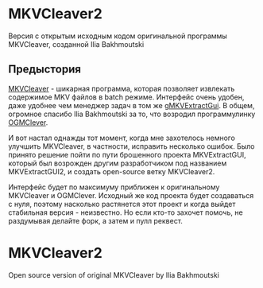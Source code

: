 # MKVCleaver2
Версия с открытым исходным кодом оригинальной программы MKVCleaver, созданной Ilia Bakhmoutski

## Предыстория
[MKVCleaver](https://blogs.sapib.ca/apps/mkvcleaver/) - шикарная программа, которая позволяет извлекать содержимое MKV файлов в batch режиме. Интерфейс очень удобен, даже удобнее чем менеджер задач в том же [gMKVExtractGui](https://sourceforge.net/projects/gmkvextractgui/). В общем, огромное спасибо Ilia Bakhmoutski за то, что возродил программулинку [OGMClever](https://sites.google.com/site/ogmcleaver/).

И вот настал однажды тот момент, когда мне захотелось немного улучшить MKVCleaver, в частности, исправить несколько ошибок. Было принято решение пойти по пути брошенного проекта MKVExtractGUI, который был возрожден другим разработчиком под названием MKVExtractGUI2, и создать open-source ветку MKVCleaver2.

Интерфейс будет по максимуму приближен к оригинальному MKVCleaver и OGMClever. Исходный же код проекта будет создаваться с нуля, поэтому насколько растянется этот проект и когда выйдет стабильная версия - неизвестно. Но если кто-то захочет помочь, не раздумывая делайте форк, а затем и пулл реквест.

# MKVCleaver2
Open source version of original MKVCleaver by Ilia Bakhmoutski
